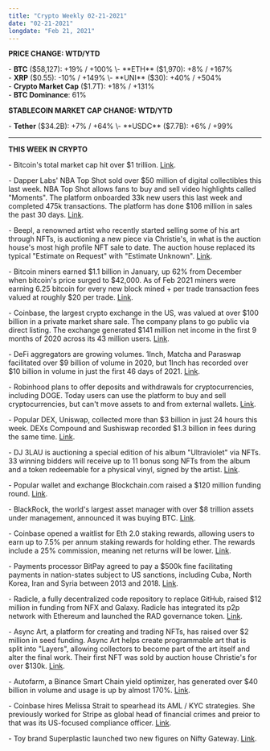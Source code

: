 ```yaml
---
title: "Crypto Weekly 02-21-2021"
date: "02-21-2021"
longdate: "Feb 21, 2021"
---
```


**PRICE CHANGE: WTD/YTD**

\- **BTC** ($58,127): +19% / +100%  
\- **ETH** ($1,970): +8% / +167%  
\- **XRP** ($0.55): -10% / +149%  
\- **UNI** ($30): +40% / +504%  
\- **Crypto Market Cap** ($1.7T): +18% / +131%   
\- **BTC Dominance**: 61%  


**STABLECOIN MARKET CAP CHANGE: WTD/YTD**

\- **Tether** ($34.2B): +7% / +64%  
\- **USDC** ($7.7B): +6% / +99%



---

**THIS WEEK IN CRYPTO**

\- Bitcoin's total market cap hit over $1 trillion. [Link](https://medium.com/datadriveninvestor/bitcoin-now-worths-over-1-trillion-11f15377d783).   
  
\- Dapper Labs' NBA Top Shot sold over $50 million of digital collectibles this last week. NBA Top Shot allows fans to buy and sell video highlights called "Moments". The platform onboarded 33k new users this last week and completed 475k transactions. The platform has done $106 million in sales the past 30 days. [Link](https://www.forbes.com/sites/tommybeer/2021/02/20/nba-top-shot-collectibles-continues-meteoric-rise-with-over-50-million-in-sales-in-a-week/?sh=20422c0113cd).   
  
\- Beepl, a renowned artist who recently started selling some of his art through NFTs, is auctioning a new piece via Christie's, in what is the auction house's most high profile NFT sale to date. The auction house replaced its typical "Estimate on Request" with "Estimate Unknown". [Link](https://metaversal.banklesshq.com/p/beeple-brings-the-nft-revolution).   
  
\- Bitcoin miners earned $1.1 billion in January, up 62% from December when bitcoin's price surged to $42,000. As of Feb 2021 miners were earning 6.25 bitcoin for every new block mined + per trade transaction fees valued at roughly $20 per trade. [Link](https://markets.businessinsider.com/currencies/news/bitcoin-miners-bln-earnings-how-they-make-money-transactions-2021-2-1030103871).   
  
\- Coinbase, the largest crypto exchange in the US, was valued at over $100 billion in a private market share sale. The company plans to go public via direct listing. The exchange generated $141 million net income in the first 9 months of 2020 across its 43 million users. [Link](https://bitcoinexchangeguide.com/coinbase-gets-over-a-100-billion-valuation-in-private-market-sale/).   
  
\- DeFi aggregators are growing volumes. 1Inch, Matcha and Paraswap facilitated over $9 billion of volume in 2020, but 1Inch has recorded over $10 billion in volume in just the first 46 days of 2021. [Link](https://cointelegraph.com/news/defi-aggregator-growth-set-to-dwarf-2020-s-volume).   
  
\- Robinhood plans to offer deposits and withdrawals for cryptocurrencies, including DOGE. Today users can use the platform to buy and sell cryptocurrencies, but can't move assets to and from external wallets. [Link](https://www.tronweekly.com/robinhood-to-kick-start-crypto-deposits/).   
  
\- Popular DEX, Uniswap, collected more than $3 billion in just 24 hours this week. DEXs Compound and Sushiswap recorded $1.3 billion in fees during the same time. [Link](https://bitcoinexchangeguide.com/coinbase-gets-over-a-100-billion-valuation-in-private-market-sale/).   
  
\- DJ 3LAU is auctioning a special edition of his album "Ultraviolet" via NFTs. 33 winning bidders will receive up to 11 bonus song NFTs from the album and a token redeemable for a physical vinyl, signed by the artist. [Link](https://www.coindesk.com/dj-3lau-to-auction-full-album-tokenized-on-ethereum-blockchain).   
  
\- Popular wallet and exchange Blockchain.com raised a $120 million funding round. [Link](https://techcrunch.com/2021/02/17/crypto-wallet-and-exchange-company-blockchain-com-raises-120-million/).   
  
\- BlackRock, the world's largest asset manager with over $8 trillion assets under management, announced it was buying BTC. [Link](https://dailyhodl.com/2021/02/18/8-7-trillion-asset-titan-blackrock-has-officially-entered-bitcoin-market/).   
  
\- Coinbase opened a waitlist for Eth 2.0 staking rewards, allowing users to earn up to 7.5% per annum staking rewards for holding ether. The rewards include a 25% commission, meaning net returns will be lower. [Link](https://blog.coinbase.com/join-the-waitlist-for-ethereum-2-0-staking-rewards-on-coinbase-1ef15b0b5280).   
  
\- Payments processor BitPay agreed to pay a $500k fine facilitating payments in nation-states subject to US sanctions, including Cuba, North Korea, Iran and Syria between 2013 and 2018. [Link](https://decrypt.co/58171/us-gov-fines-crypto-payments-firm-bitpay-for-servicing-sanctioned-countries).   
  
\- Radicle, a fully decentralized code repository to replace GitHub, raised $12 million in funding from NFX and Galaxy. Radicle has integrated its p2p network with Ethereum and launched the RAD governance token. [Link](https://www.coindesk.com/radicle-code-collaboration-nfx-galaxy-rad-token-funding-round).   
  
\- Async Art, a platform for creating and trading NFTs, has raised over $2 million in seed funding. Async Art helps create programmable art that is split into "Layers", allowing collectors to become part of the art itself and alter the final work. Their first NFT was sold by auction house Christie's for over $130k. [Link](https://www.theblockcrypto.com/linked/95284/nft-marketplace-async-art-raises-2-million-seed-funding).   
  
\- Autofarm, a Binance Smart Chain yield optimizer, has generated over $40 billion in volume and usage is up by almost 170%. [Link](https://dappradar.com/blog/autofarm-volume-climbs-to-40-billion-in-the-last-7-days).   
  
\- Coinbase hires Melissa Strait to spearhead its AML / KYC strategies. She previously worked for Stripe as global head of financial crimes and preior to that was its US-focused compliance officer. [Link](https://www.theblockcrypto.com/linked/95089/coinbase-stripe-chief-compliance-officer-hire).   
  
\- Toy brand Superplastic launched two new figures on Nifty Gateway. [Link](https://www.coindesk.com/cult-toy-brand-superplastic-launches-nft-collection-on-nifty-gateway).